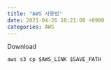 ```yaml
---
title: "AWS 사용법"
date: 2021-04-26 10:21:00 +0900
categories: AWS
---
```


Download
```
aws s3 cp $AWS_LINK $SAVE_PATH
```
